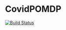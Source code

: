 # CovidPOMDP

[![Build Status](https://github.com/WhiffleFish/CovidPOMDP.jl/actions/workflows/CI.yml/badge.svg?branch=)](https://github.com/WhiffleFish/CovidPOMDP.jl/actions/workflows/CI.yml?query=branch%3A)
